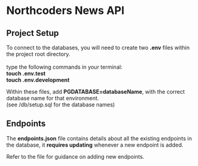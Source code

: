 # Northcoders News API

## Project Setup
To connect to the databases, you will need to create two **.env** files within the project root directory.<br><br> 
type the following commands in your terminal: 
<br>
**touch .env.test**
<br>
**touch .env.development**

Within these files, add **PGDATABASE=databaseName**, with the correct database name for that environment.
<br>
(see /db/setup.sql for the database names)
<br>

## Endpoints
The **endpoints.json** file contains details about all the existing endpoints in the database, it **requires updating** whenever a new endpoint is added. 

Refer to the file for guidance on adding new endpoints.